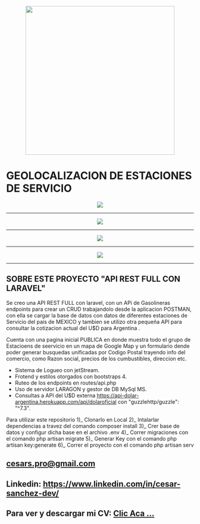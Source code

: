 <p align="center"><a href="#"><img src="https://raw.githubusercontent.com/laravel/art/master/logo-lockup/5%20SVG/2%20CMYK/1%20Full%20Color/laravel-logolockup-cmyk-red.svg" width="400"></a></p>

<p align="center"> 
<h1><a>GEOLOCALIZACION DE ESTACIONES DE SERVICIO</a></h1>
</p>



<p align="center">
    <img src="https://i.postimg.cc/4ykqrQ12/Whats-App-Image-2022-04-29-at-5-01-22-PM.jpg" border="0"> 
</p>
<hr> 
<p align="center">
    <img src="https://i.postimg.cc/vmTJ9BBh/Whats-App-Image-2022-04-29-at-5-01-48-PM.jpg" border="0"> 
</p>   
<hr> 
<p align="center">
    <img src="https://i.postimg.cc/1tNbCjDN/Whats-App-Image-2022-04-29-at-5-03-36-PM.jpg" border="0">
</p>
<hr>
<p align="center">
    <img src="https://i.postimg.cc/VkKydMY5/Whats-App-Image-2022-04-29-at-5-04-11-PM.jpg" border="0">
</p>
<hr>

## SOBRE ESTE PROYECTO "API REST FULL CON LARAVEL" 

Se creo una API REST FULL con laravel, con un APi de Gasolineras endpoints para crear un CRUD trabajandolo desde la aplicacion POSTMAN, con ella se cargar la base de datos con datos de diferentes estaciones de Servicio del pais de MEXICO y tambien se utilizo otra pequeña API para consultar la cotizacion actual del U$D para Argentina .

Cuenta con una pagina inicial PUBLICA en donde muestra todo el grupo de Estacioens de seervicio en un mapa de Google Map y un formulario dende poder generar busquedas unificadas por Codigo Postal trayendo info del comercio, como Razon social, precios de los cumbustibles, direccion etc.

- Sistema de Logueo con jetStream.
- Frotend y estilos otorgados con bootstraps 4.
- Ruteo de los endpoints en routes/api.php
- Uso de servidor LARAGON y gestor de DB MySql MS.
- Consultas a API del U$D externa https://api-dolar-argentina.herokuapp.com/api/dolaroficial con "guzzlehttp/guzzle": "^7.3".

Para utilizar este repositorio
1)_ Clonarlo en Local
2)_ Intalarlar dependencias a travez del comando composer install
3)_ Crer base de datos y configur dicha base en el archivo .env
4)_ Correr migraciones con el comando php artisan migrate 
5)_ Generar Key con el comando php artisan key:generate
6)_ Correr el proyecto con el comando php artisan serv

 
 

## cesars.pro@gmail.com
## Linkedin: https://www.linkedin.com/in/cesar-sanchez-dev/
## Para ver y descargar mi CV: <a href="https://shorten.world/qxnxs"> Clic Aca ...</a>
